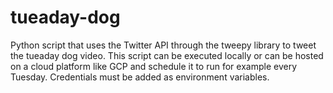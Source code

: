 # tueaday-dog
Python script that uses the Twitter API through the tweepy library to tweet the tueaday dog video. This script can be executed locally or can be hosted on a cloud platform like GCP and schedule it to run for example every Tuesday. Credentials must be added as environment variables.
